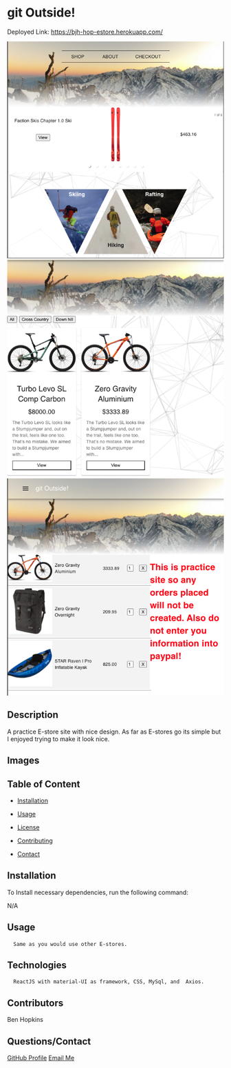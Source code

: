 
  # git Outside!

  Deployed Link: https://bjh-hop-estore.herokuapp.com/

  <img src="./1.png">

  <img src="./2.png">

  <img src="./3.png">

  

  ## Description

  A practice E-store site with nice design. As far as E-stores go its simple but I enjoyed trying to make it look nice.

  ## Images

  
  ## Table of Content

  * [Installation](#installation)

  * [Usage](#usage)

  * [License](#license)

  * [Contributing](#contributors)

  * [Contact](#questions/contact)

  ## Installation

  To Install necessary dependencies, run the following command:
  
  N/A

  ## Usage

      Same as you would use other E-stores.
  
  ## Technologies

      ReactJS with material-UI as framework, CSS, MySql, and  Axios.

  ## Contributors

  Ben Hopkins

  ## Questions/Contact

  <a href="https://github.com/bh007183">GitHub Profile</a>
  <a href="mailto:bjhops17@gmail.com"> Email Me</a>
  
  



  